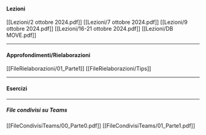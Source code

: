 #### Lezioni

[[Lezioni/2 ottobre 2024.pdf]]
[[Lezioni/7 ottobre 2024.pdf]]
[[Lezioni/9 ottobre 2024.pdf]]
[[Lezioni/16-21 ottobre 2024.pdf]]
[[Lezioni/DB MOVE.pdf]]

---
#### Approfondimenti/Rielaborazioni

[[FileRielaborazioni/01_Parte1]]
[[FileRielaborazioni/Tips]]

---
#### Esercizi


---

##### File condivisi su Teams
[[FileCondivisiTeams/00_Parte0.pdf]]
[[FileCondivisiTeams/01_Parte1.pdf]]